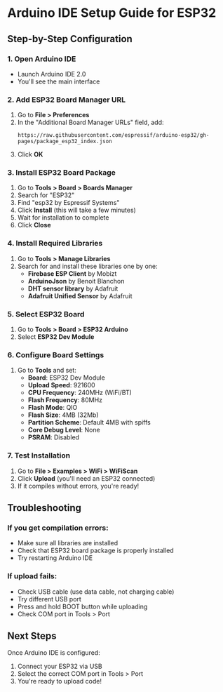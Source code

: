# Arduino IDE Setup Guide for ESP32

## Step-by-Step Configuration

### 1. Open Arduino IDE
- Launch Arduino IDE 2.0
- You'll see the main interface

### 2. Add ESP32 Board Manager URL
1. Go to **File > Preferences**
2. In the "Additional Board Manager URLs" field, add:
   ```
   https://raw.githubusercontent.com/espressif/arduino-esp32/gh-pages/package_esp32_index.json
   ```
3. Click **OK**

### 3. Install ESP32 Board Package
1. Go to **Tools > Board > Boards Manager**
2. Search for "ESP32"
3. Find "esp32 by Espressif Systems"
4. Click **Install** (this will take a few minutes)
5. Wait for installation to complete
6. Click **Close**

### 4. Install Required Libraries
1. Go to **Tools > Manage Libraries**
2. Search for and install these libraries one by one:
   - **Firebase ESP Client** by Mobizt
   - **ArduinoJson** by Benoit Blanchon
   - **DHT sensor library** by Adafruit
   - **Adafruit Unified Sensor** by Adafruit

### 5. Select ESP32 Board
1. Go to **Tools > Board > ESP32 Arduino**
2. Select **ESP32 Dev Module**

### 6. Configure Board Settings
1. Go to **Tools** and set:
   - **Board**: ESP32 Dev Module
   - **Upload Speed**: 921600
   - **CPU Frequency**: 240MHz (WiFi/BT)
   - **Flash Frequency**: 80MHz
   - **Flash Mode**: QIO
   - **Flash Size**: 4MB (32Mb)
   - **Partition Scheme**: Default 4MB with spiffs
   - **Core Debug Level**: None
   - **PSRAM**: Disabled

### 7. Test Installation
1. Go to **File > Examples > WiFi > WiFiScan**
2. Click **Upload** (you'll need an ESP32 connected)
3. If it compiles without errors, you're ready!

## Troubleshooting

### If you get compilation errors:
- Make sure all libraries are installed
- Check that ESP32 board package is properly installed
- Try restarting Arduino IDE

### If upload fails:
- Check USB cable (use data cable, not charging cable)
- Try different USB port
- Press and hold BOOT button while uploading
- Check COM port in Tools > Port

## Next Steps
Once Arduino IDE is configured:
1. Connect your ESP32 via USB
2. Select the correct COM port in Tools > Port
3. You're ready to upload code!
